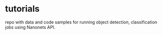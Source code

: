 # tutorials
repo with data and code samples for running object detection, classification jobs using Nanonets API.

